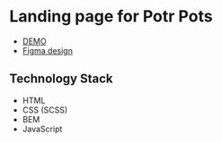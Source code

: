 # Landing page for Potr Pots

- [DEMO](https://tvoyammn.github.io/potr_pots-landing/)
- [Figma design](https://www.figma.com/file/B4inXKHcMH3ChrTnXEJKS1/POTR-POTS-(Copy)?node-id=0%3A1)

## Technology Stack

- HTML
- CSS (SCSS)
- BEM
- JavaScript
